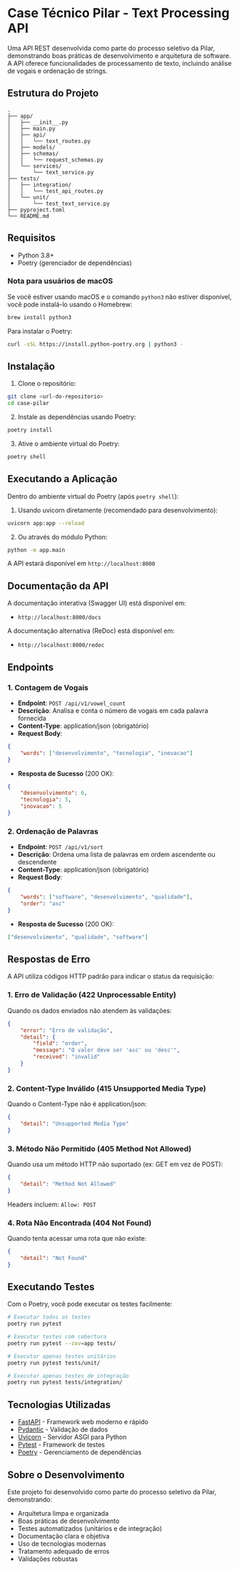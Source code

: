 # Case Técnico Pilar - Text Processing API

Uma API REST desenvolvida como parte do processo seletivo da Pilar, demonstrando boas práticas de desenvolvimento e arquitetura de software. A API oferece funcionalidades de processamento de texto, incluindo análise de vogais e ordenação de strings.

## Estrutura do Projeto

```
.
├── app/
│   ├── __init__.py
│   ├── main.py
│   ├── api/
│   │   └── text_routes.py
│   ├── models/
│   ├── schemas/
│   │   └── request_schemas.py
│   └── services/
│       └── text_service.py
├── tests/
│   ├── integration/
│   │   └── test_api_routes.py
│   └── unit/
│       └── test_text_service.py
├── pyproject.toml
└── README.md
```

## Requisitos

- Python 3.8+
- Poetry (gerenciador de dependências)

### Nota para usuários de macOS
Se você estiver usando macOS e o comando `python3` não estiver disponível, você pode instalá-lo usando o Homebrew:
```bash
brew install python3
```

Para instalar o Poetry:
```bash
curl -sSL https://install.python-poetry.org | python3 -
```

## Instalação

1. Clone o repositório:
```bash
git clone <url-do-repositorio>
cd case-pilar
```

2. Instale as dependências usando Poetry:
```bash
poetry install
```

3. Ative o ambiente virtual do Poetry:
```bash
poetry shell
```

## Executando a Aplicação

Dentro do ambiente virtual do Poetry (após `poetry shell`):

1. Usando uvicorn diretamente (recomendado para desenvolvimento):
```bash
uvicorn app:app --reload
```

2. Ou através do módulo Python:
```bash
python -m app.main
```

A API estará disponível em `http://localhost:8000`

## Documentação da API

A documentação interativa (Swagger UI) está disponível em:
- `http://localhost:8000/docs`

A documentação alternativa (ReDoc) está disponível em:
- `http://localhost:8000/redoc`

## Endpoints

### 1. Contagem de Vogais
- **Endpoint**: `POST /api/v1/vowel_count`
- **Descrição**: Analisa e conta o número de vogais em cada palavra fornecida
- **Content-Type**: application/json (obrigatório)
- **Request Body**:
```json
{
    "words": ["desenvolvimento", "tecnologia", "inovacao"]
}
```
- **Resposta de Sucesso** (200 OK):
```json
{
    "desenvolvimento": 6,
    "tecnologia": 5,
    "inovacao": 5
}
```

### 2. Ordenação de Palavras
- **Endpoint**: `POST /api/v1/sort`
- **Descrição**: Ordena uma lista de palavras em ordem ascendente ou descendente
- **Content-Type**: application/json (obrigatório)
- **Request Body**:
```json
{
    "words": ["software", "desenvolvimento", "qualidade"],
    "order": "asc"
}
```
- **Resposta de Sucesso** (200 OK):
```json
["desenvolvimento", "qualidade", "software"]
```

## Respostas de Erro

A API utiliza códigos HTTP padrão para indicar o status da requisição:

### 1. Erro de Validação (422 Unprocessable Entity)
Quando os dados enviados não atendem às validações:

```json
{
    "error": "Erro de validação",
    "detail": {
        "field": "order",
        "message": "O valor deve ser 'asc' ou 'desc'",
        "received": "invalid"
    }
}
```

### 2. Content-Type Inválido (415 Unsupported Media Type)
Quando o Content-Type não é application/json:

```json
{
    "detail": "Unsupported Media Type"
}
```

### 3. Método Não Permitido (405 Method Not Allowed)
Quando usa um método HTTP não suportado (ex: GET em vez de POST):

```json
{
    "detail": "Method Not Allowed"
}
```
Headers incluem: `Allow: POST`

### 4. Rota Não Encontrada (404 Not Found)
Quando tenta acessar uma rota que não existe:

```json
{
    "detail": "Not Found"
}
```

## Executando Testes

Com o Poetry, você pode executar os testes facilmente:

```bash
# Executar todos os testes
poetry run pytest

# Executar testes com cobertura
poetry run pytest --cov=app tests/

# Executar apenas testes unitários
poetry run pytest tests/unit/

# Executar apenas testes de integração
poetry run pytest tests/integration/
```

## Tecnologias Utilizadas

- [FastAPI](https://fastapi.tiangolo.com/) - Framework web moderno e rápido
- [Pydantic](https://pydantic-docs.helpmanual.io/) - Validação de dados
- [Uvicorn](https://www.uvicorn.org/) - Servidor ASGI para Python
- [Pytest](https://docs.pytest.org/) - Framework de testes
- [Poetry](https://python-poetry.org/) - Gerenciamento de dependências

## Sobre o Desenvolvimento

Este projeto foi desenvolvido como parte do processo seletivo da Pilar, demonstrando:
- Arquitetura limpa e organizada
- Boas práticas de desenvolvimento
- Testes automatizados (unitários e de integração)
- Documentação clara e objetiva
- Uso de tecnologias modernas
- Tratamento adequado de erros
- Validações robustas 